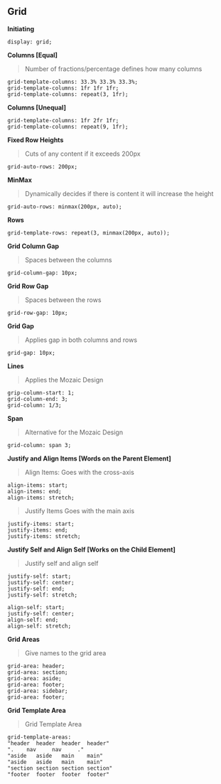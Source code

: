## Grid ##

**Initiating**

    display: grid;

**Columns [Equal]**
> Number of fractions/percentage defines how many columns

    grid-template-columns: 33.3% 33.3% 33.3%;
    grid-template-columns: 1fr 1fr 1fr;
    grid-template-columns: repeat(3, 1fr);
    
    
**Columns [Unequal]**
 
    grid-template-columns: 1fr 2fr 1fr;
    grid-template-columns: repeat(9, 1fr);


**Fixed Row Heights**
> Cuts of any content if it exceeds 200px
    
    grid-auto-rows: 200px;


**MinMax**
> Dynamically decides if there is content it will increase the height
    
    grid-auto-rows: minmax(200px, auto);

**Rows**
    
    grid-template-rows: repeat(3, minmax(200px, auto));

**Grid Column Gap**
> Spaces between the columns

    grid-column-gap: 10px;

**Grid Row Gap**
> Spaces between the rows

    grid-row-gap: 10px;

**Grid Gap**
> Applies gap in both columns and rows
    
    grid-gap: 10px;

**Lines**
> Applies the Mozaic Design

    grip-column-start: 1;
    grid-column-end: 3;
    grid-column: 1/3;

**Span**
> Alternative for the Mozaic Design

    grid-column: span 3;

**Justify and Align Items [Words on the Parent Element]**
> Align Items: Goes with the cross-axis

    align-items: start;
    align-items: end;
    align-items: stretch;

> Justify Items Goes with the main axis

    justify-items: start;
    justify-items: end;
    justify-items: stretch;


**Justify Self and Align Self [Works on the Child Element]**
> Justify self and align self

    justify-self: start;
    justify-self: center;
    justify-self: end;
    justify-self: stretch;

    align-self: start;
    justify-self: center;
    align-self: end;
    align-self: stretch;

**Grid Areas**
> Give names to the grid area
    
    grid-area: header;
    grid-area: section;
    grid-area: aside;
    grid-area: footer;
    grid-area: sidebar;
    grid-area: footer;

**Grid Template Area**
> Grid Template Area

    grid-template-areas:
    "header  header  header  header"
    ".    nav     nav     ."
    "aside   aside   main    main"
    "aside   aside   main    main"
    "section section section section"
    "footer  footer  footer  footer" 